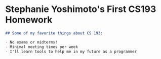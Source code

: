 # Stephanie Yoshimoto's First CS193 Homework

```markdown
## Some of my favorite things about CS 193:

- No exams or midterms!
- Minimal meeting times per week
- I'll learn tools to help me in my future as a programmer
```
